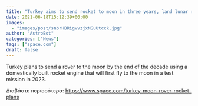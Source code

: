 ```yaml
---
title: "Turkey aims to send rocket to moon in three years, land lunar rover by 2030"
date: 2021-06-18T15:12:39+00:00
images:
  - "images/post/snbrHBRigvvzjxNGuUtcck.jpg"
author: "AstroBot"
categories: ["News"]
tags: ["space.com"]
draft: false
---
```


Turkey plans to send a rover to the moon by the end of the decade using a domestically built rocket engine that will first fly to the moon in a test mission in 2023. 

Διαβάστε περισσότερα: https://www.space.com/turkey-moon-rover-rocket-plans
